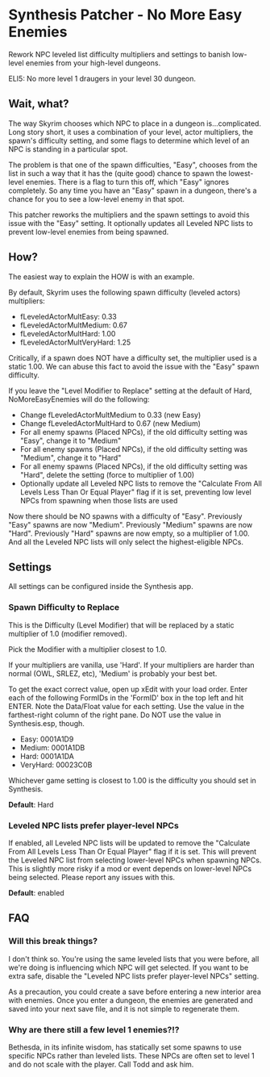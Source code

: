# Synthesis Patcher - No More Easy Enemies
Rework NPC leveled list difficulty multipliers and settings to banish low-level enemies from your high-level dungeons.

ELI5: No more level 1 draugers in your level 30 dungeon.

## Wait, what?
The way Skyrim chooses which NPC to place in a dungeon is...complicated. Long story short, it uses a combination of your level, actor multipliers, the spawn's difficulty setting, and some flags to determine which level of an NPC is standing in a particular spot. 

The problem is that one of the spawn difficulties, "Easy", chooses from the list in such a way that it has the (quite good) chance to spawn the lowest-level enemies. There is a flag to turn this off, which "Easy" ignores completely. So any time you have an "Easy" spawn in a dungeon, there's a chance for you to see a low-level enemy in that spot.

This patcher reworks the multipliers and the spawn settings to avoid this issue with the "Easy" setting.  It optionally updates all Leveled NPC lists to prevent low-level enemies from being spawned.

## How?
The easiest way to explain the HOW is with an example.

By default, Skyrim uses the following spawn difficulty (leveled actors) multipliers:
- fLeveledActorMultEasy: 0.33
- fLeveledActorMultMedium: 0.67
- fLeveledActorMultHard: 1.00
- fLeveledActorMultVeryHard: 1.25

Critically, if a spawn does NOT have a difficulty set, the multiplier used is a static 1.00.  We can abuse this fact to avoid the issue with the "Easy" spawn difficulty.

If you leave the "Level Modifier to Replace" setting at the default of Hard, NoMoreEasyEnemies will do the following:
- Change fLeveledActorMultMedium to 0.33 (new Easy)
- Change fLeveledActorMultHard to 0.67 (new Medium)
- For all enemy spawns (Placed NPCs), if the old difficulty setting was "Easy", change it to "Medium"
- For all enemy spawns (Placed NPCs), if the old difficulty setting was "Medium", change it to "Hard"
- For all enemy spawns (Placed NPCs), if the old difficulty setting was "Hard", delete the setting (force to multiplier of 1.00)
- Optionally update all Leveled NPC lists to remove the "Calculate From All Levels Less Than Or Equal Player" flag if it is set, preventing low level NPCs from spawning when those lists are used

Now there should be NO spawns with a difficulty of "Easy". Previously "Easy" spawns are now "Medium". Previously "Medium" spawns are now "Hard". Previously "Hard" spawns are now empty, so a multiplier of 1.00. And all the Leveled NPC lists will only select the highest-eligible NPCs.

## Settings
All settings can be configured inside the Synthesis app.

### Spawn Difficulty to Replace
This is the Difficulty (Level Modifier) that will be replaced by a static multiplier of 1.0 (modifier removed).

Pick the Modifier with a multiplier closest to 1.0.  

If your multipliers are vanilla, use 'Hard'.
If your multipliers are harder than normal (OWL, SRLEZ, etc), 'Medium' is probably your best bet.

To get the exact correct value, open up xEdit with your load order. Enter each of the following FormIDs in the 'FormID' box in the top left and hit ENTER. Note the Data/Float value for each setting.  Use the value in the farthest-right column of the right pane. Do NOT use the value in Synthesis.esp, though.

- Easy: 0001A1D9
- Medium: 0001A1DB
- Hard: 0001A1DA
- VeryHard: 00023C0B

Whichever game setting is closest to 1.00 is the difficulty you should set in Synthesis.

**Default**: Hard

### Leveled NPC lists prefer player-level NPCs
If enabled, all Leveled NPC lists will be updated to remove the "Calculate From All Levels Less Than Or Equal Player" flag if it is set. This will prevent the Leveled NPC list from selecting lower-level NPCs when spawning NPCs. This is slightly more risky if a mod or event depends on lower-level NPCs being selected. Please report any issues with this.

**Default**: enabled


## FAQ
### Will this break things?
I don't think so. You're using the same leveled lists that you were before, all we're doing is influencing which NPC will get selected. If you want to be extra safe, disable the "Leveled NPC lists prefer player-level NPCs" setting.

As a precaution, you could create a save before entering a new interior area with enemies. Once you enter a dungeon, the enemies are generated and saved into your next save file, and it is not simple to regenerate them.

### Why are there still a few level 1 enemies?!?
Bethesda, in its infinite wisdom, has statically set some spawns to use specific NPCs rather than leveled lists. These NPCs are often set to level 1 and do not scale with the player. Call Todd and ask him.